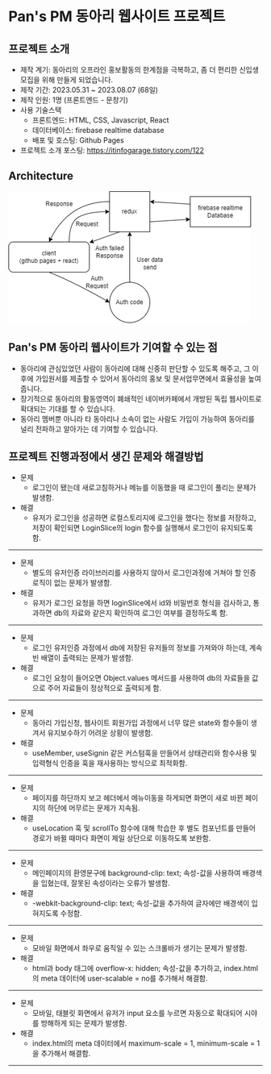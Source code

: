 # Pan's PM 동아리 웹사이트 프로젝트

## 프로젝트 소개
* 제작 계기: 동아리의 오프라인 홍보활동의 한계점을 극복하고, 좀 더 편리한 신입생 모집을 위해 만들게 되었습니다.
* 제작 기간: 2023.05.31 ~ 2023.08.07 (68일)
* 제작 인원: 1명 (프론트엔드 - 문창기)
* 사용 기술스택
  + 프론트엔드: HTML, CSS, Javascript, React
  + 데이터베이스: firebase realtime database
  + 배포 및 호스팅: Github Pages
* 프로젝트 소개 포스팅: https://itinfogarage.tistory.com/122  

## Architecture
![Alt text](/panspm.jpg)

## Pan's PM 동아리 웹사이트가 기여할 수 있는 점
* 동아리에 관심있었던 사람이 동아리에 대해 신중히 판단할 수 있도록 해주고, 그 이후에 가입원서를 제출할 수 있어서 동아리의 홍보 및 문서업무면에서 효율성을 높여줍니다.
* 장기적으로 동아리의 활동영역이 폐쇄적인 네이버카페에서 개방된 독립 웹사이트로 확대되는 기대를 할 수 있습니다.
* 동아리 멤버뿐 아니라 타 동아리나 소속이 없는 사람도 가입이 가능하여 동아리를 널리 전파하고 알아가는 데 기여할 수 있습니다.

## 프로젝트 진행과정에서 생긴 문제와 해결방법
* 문제
  + 로그인이 됐는데 새로고침하거나 메뉴를 이동했을 때 로그인이 풀리는 문제가 발생함.
* 해결
  + 유저가 로그인을 성공하면 로컬스토리지에 로그인을 했다는 정보를 저장하고, 저장이 확인되면 LoginSlice의 login 함수를 실행해서 로그인이 유지되도록 함.
***
* 문제
  + 별도의 유저인증 라이브러리를 사용하지 않아서 로그인과정에 거쳐야 할 인증 로직이 없는 문제가 발생함.
* 해결
  + 유저가 로그인 요청을 하면 loginSlice에서 id와 비밀번호 형식을 검사하고, 통과하면 db의 자료와 같은지 확인하여 로그인 여부를 결정하도록 함.
***  
* 문제
  + 로그인 유저인증 과정에서 db에 저장된 유저들의 정보를 가져와야 하는데, 계속 빈 배열이 출력되는 문제가 발생함.
* 해결
  + 로그인 요청이 들어오면 Object.values 메서드를 사용하여 db의 자료들을 값으로 주어 자료들이 정상적으로 출력되게 함.
***  
* 문제
  + 동아리 가입신청, 웹사이트 회원가입 과정에서 너무 많은 state와 함수들이 생겨서 유지보수하기 어려운 상황이 발생함.
* 해결
  + useMember, useSignin 같은 커스텀훅을 만들어서 상태관리와 함수사용 및 입력형식 인증을 훅을 재사용하는 방식으로 최적화함.
***  
* 문제
  + 페이지를 하단까지 보고 헤더에서 메뉴이동을 하게되면 화면이 새로 바뀐 페이지의 하단에 머무르는 문제가 지속됨.
* 해결
  + useLocation 훅 및 scrollTo 함수에 대해 학습한 후 별도 컴포넌트를 만들어 경로가 바뀔 때마다 화면이 제일 상단으로 이동하도록 보완함.
***  
* 문제
  + 메인페이지의 환영문구에 background-clip: text; 속성-값을 사용하여 배경색을 입혔는데, 잘못된 속성이라는 오류가 발생함.
* 해결
  + -webkit-background-clip: text; 속성-값을 추가하여 글자에만 배경색이 입혀지도록 수정함.
***  
* 문제
  + 모바일 화면에서 좌우로 움직일 수 있는 스크롤바가 생기는 문제가 발생함.
* 해결
  + html과 body 태그에 overflow-x: hidden; 속성-값을 추가하고, index.html의 meta 데이터에 user-scalable = no를 추가해서 해결함.
***  
* 문제
  + 모바일, 태블릿 화면에서 유저가 input 요소를 누르면 자동으로 확대되어 시야를 방해하게 되는 문제가 발생함.
* 해결
  + index.html의 meta 데이터에서 maximum-scale = 1, minimum-scale = 1을 추가해서 해결함.
***  
